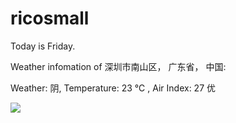 # ricosmall

Today is Friday.

Weather infomation of 深圳市南山区， 广东省， 中国: 

Weather: 阴, Temperature: 23 ℃ , Air Index: 27 优

<img src="https://github-readme-stats.vercel.app/api?username=ricosmall&show_icons=true" />
